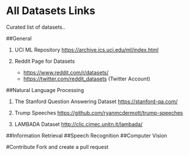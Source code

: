 # All Datasets Links
Curated list of datasets..

##General
1. UCI ML Repository
	https://archive.ics.uci.edu/ml/index.html

2. Reddit Page for Datasets
	- https://www.reddit.com/r/datasets/
	- https://twitter.com/reddit_datasets (Twitter Account)



##Natural Language Processing
1. The Stanford Question Answering Dataset
	https://stanford-qa.com/

2. Trump Speeches
	https://github.com/ryanmcdermott/trump-speeches

3. LAMBADA Dataset
	http://clic.cimec.unitn.it/lambada/


##Information Retrieval
##Speech Recognition
##Computer Vision


#Contribute
Fork and create a pull request